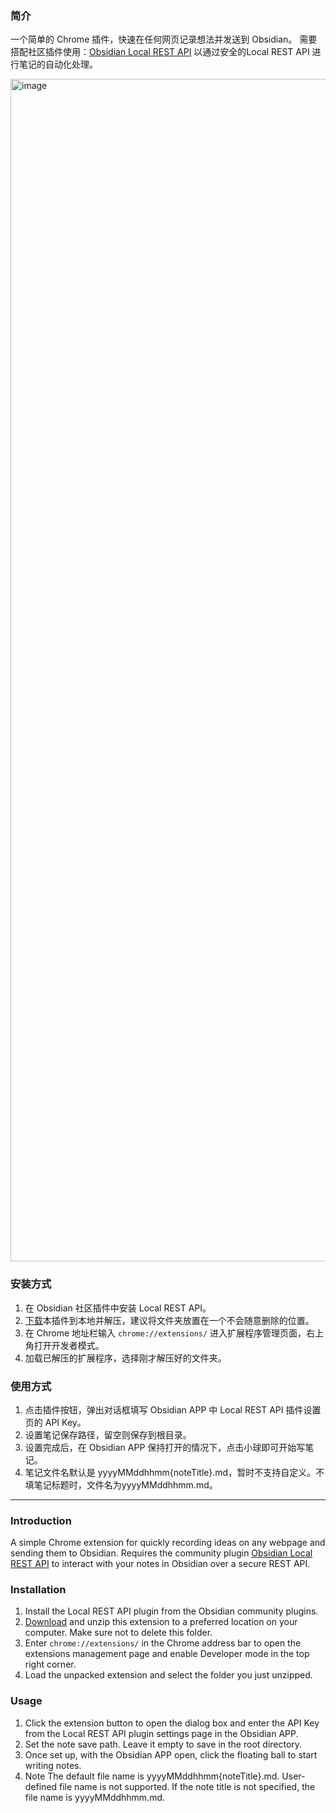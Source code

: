 ### 简介
一个简单的 Chrome 插件，快速在任何网页记录想法并发送到 Obsidian。
需要搭配社区插件使用：[Obsidian Local REST API](https://github.com/coddingtonbear/obsidian-local-rest-api) 以通过安全的Local REST API 进行笔记的自动化处理。

<img width="1892" alt="image" src="https://github.com/moyuguy/sidenote2obsidian/assets/5793687/f61fe423-4c10-42a4-91f6-62a87322146b">



### 安装方式
1. 在 Obsidian 社区插件中安装 Local REST API。
2. [下载](https://github.com/user-attachments/files/16370350/sidenote2obsidian_v0.4.zip)本插件到本地并解压，建议将文件夹放置在一个不会随意删除的位置。
3. 在 Chrome 地址栏输入 `chrome://extensions/` 进入扩展程序管理页面，右上角打开开发者模式。
4. 加载已解压的扩展程序，选择刚才解压好的文件夹。

### 使用方式
1. 点击插件按钮，弹出对话框填写 Obsidian APP 中 Local REST API 插件设置页的 API Key。
2. 设置笔记保存路径，留空则保存到根目录。
3. 设置完成后，在 Obsidian APP 保持打开的情况下，点击小球即可开始写笔记。
4. 笔记文件名默认是 yyyyMMddhhmm{noteTitle}.md，暂时不支持自定义。不填笔记标题时，文件名为yyyyMMddhhmm.md。

---

### Introduction
A simple Chrome extension for quickly recording ideas on any webpage and sending them to Obsidian.
Requires the community plugin [Obsidian Local REST API](https://github.com/coddingtonbear/obsidian-local-rest-api) to interact with your notes in Obsidian over a secure REST API.

### Installation
1. Install the Local REST API plugin from the Obsidian community plugins.
2. [Download](https://github.com/user-attachments/files/16370350/sidenote2obsidian_v0.4.zip) and unzip this extension to a preferred location on your computer. Make sure not to delete this folder.
3. Enter `chrome://extensions/` in the Chrome address bar to open the extensions management page and enable Developer mode in the top right corner.
4. Load the unpacked extension and select the folder you just unzipped.

### Usage
1. Click the extension button to open the dialog box and enter the API Key from the Local REST API plugin settings page in the Obsidian APP.
2. Set the note save path. Leave it empty to save in the root directory.
3. Once set up, with the Obsidian APP open, click the floating ball to start writing notes.
4. Note The default file name is yyyyMMddhhmm{noteTitle}.md. User-defined file name is not supported. If the note title is not specified, the file name is yyyyMMddhhmm.md.

